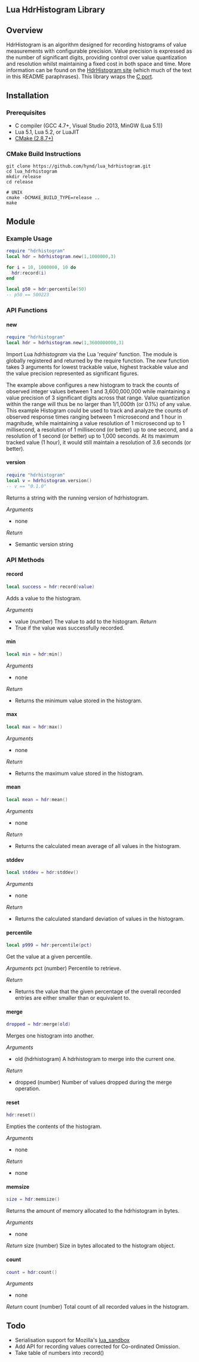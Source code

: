 Lua HdrHistogram Library
------------------------

## Overview
HdrHistogram is an algorithm designed for recording histograms of value measurements with configurable precision.  Value precision is expressed as the number of significant digits, providing control over value quantization and resolution whilst maintaining a fixed cost in both space and time.
More information can be found on the [HdrHistogram site](http://hdrhistogram.org/) (which much of the text in this README paraphrases).  This library wraps the [C port](https://github.com/HdrHistogram/HdrHistogram_c).

## Installation

### Prerequisites
* C compiler (GCC 4.7+, Visual Studio 2013, MinGW (Lua 5.1))
* Lua 5.1, Lua 5.2, or LuaJIT
* [CMake (2.8.7+)](http://cmake.org/cmake/resources/software.html)

### CMake Build Instructions
    git clone https://github.com/hynd/lua_hdrhistogram.git
    cd lua_hdrhistogram
    mkdir release
    cd release

    # UNIX
    cmake -DCMAKE_BUILD_TYPE=release ..
    make

## Module

### Example Usage
```lua
require "hdrhistogram"
local hdr = hdrhistogram.new(1,1000000,3)

for i = 10, 1000000, 10 do
  hdr:record(i)
end

local p50 = hdr:percentile(50)
-- p50 == 500223
```

### API Functions

#### new
```lua
require "hdrhistogram"
local hdr = hdrhistogram.new(1,3600000000,3)
```

Import Lua _hdrhistogram_ via the Lua 'require' function. The module is
globally registered and returned by the require function. The _new_ function
takes 3 arguments for lowest trackable value, highest trackable value and
the value precision represented as significant figures.

The example above configures a new histogram to track the counts of observed
integer values between 1 and 3,600,000,000 while maintaining a value precision
of 3 significant digits across that range.  Value quantization within the range
will thus be no larger than 1/1,000th (or 0.1%) of any value. This example
Histogram could be used to track and analyze the counts of observed response
times ranging between 1 microsecond and 1 hour in magnitude, while maintaining
a value resolution of 1 microsecond up to 1 millisecond, a resolution of 1
millisecond (or better) up to one second, and a resolution of 1 second (or
better) up to 1,000 seconds. At its maximum tracked value (1 hour), it would
still maintain a resolution of 3.6 seconds (or better).

#### version
```lua
require "hdrhistogram"
local v = hdrhistogram.version()
-- v == "0.1.0"
```

Returns a string with the running version of hdrhistogram.

*Arguments*
- none 

*Return*
- Semantic version string


### API Methods

#### record
```lua
local success = hdr:record(value)
```

Adds a value to the histogram.

*Arguments*
- value (number) The value to add to the histogram.
*Return*
- True if the value was successfully recorded.

#### min
```lua
local min = hdr:min()
```

*Arguments*
- none

*Return*
- Returns the minimum value stored in the histogram.

#### max
```lua
local max = hdr:max()
```

*Arguments*
- none

*Return*
- Returns the maximum value stored in the histogram.

#### mean
```lua
local mean = hdr:mean()
```

*Arguments*
- none

*Return*
- Returns the calculated mean average of all values in the histogram.

#### stddev
```lua
local stddev = hdr:stddev()
```

*Arguments*
- none

*Return*
- Returns the calculated standard deviation of values in the histogram.

#### percentile
```lua
local p999 = hdr:percentile(pct)
```

Get the value at a given percentile.

*Arguments*
pct (number) Percentile to retrieve.

*Return*
- Returns the value that the given percentage of the overall recorded entries are either smaller than or equivalent to.

#### merge
```lua
dropped = hdr:merge(old)
```

Merges one histogram into another.

*Arguments*
- old (hdrhistogram) A hdrhistogram to merge into the current one.

*Return*
- dropped (number) Number of values dropped during the merge operation.

#### reset
```lua
hdr:reset()
```

Empties the contents of the histogram.

*Arguments*
- none

*Return*
- none

#### memsize
```lua
size = hdr:memsize()
```

Returns the amount of memory allocated to the hdrhistogram in bytes.

*Arguments*
- none

*Return*
size (number) Size in bytes allocated to the histogram object.

#### count
```lua
count = hdr:count()
```

*Arguments*
- none

*Return*
count (number) Total count of all recorded values in the histogram.

## Todo
* Serialisation support for Mozilla's [lua_sandbox](https://github.com/mozilla-services/lua_sandbox)
* Add API for recording values corrected for Co-ordinated Omission.
* Take table of numbers into :record()

